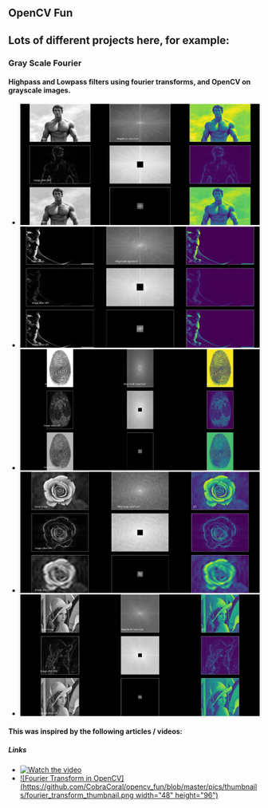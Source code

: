 ## OpenCV Fun

## Lots of different projects here, for example:
### Gray Scale Fourier
#### Highpass and Lowpass filters using fourier transforms, and OpenCV on grayscale images.
- ![Preview-Screens](https://github.com/CobraCoral/opencv_fun/blob/master/pics/results/arnold_highlow.png)
- ![Preview-Screens](https://github.com/CobraCoral/opencv_fun/blob/master/pics/results/batman_highlow.png)
- ![Preview-Screens](https://github.com/CobraCoral/opencv_fun/blob/master/pics/results/fingerprint_highlow.png)
- ![Preview-Screens](https://github.com/CobraCoral/opencv_fun/blob/master/pics/results/flower_highlow.png)
- ![Preview-Screens](https://github.com/CobraCoral/opencv_fun/blob/master/pics/results/lady_highlow.png)

#### This was inspired by the following articles / videos:
##### Links
- [![Watch the video](https://img.youtube.com/vi/fRjFwTbJfes/hqdefault.jpg)](https://www.youtube.com/watch?v=fRjFwTbJfes)
- [![Fourier Transform in OpenCV](https://github.com/CobraCoral/opencv_fun/blob/master/pics/thumbnails/fourier_transform_thumbnail.png width="48" height="96")](https://opencv-python-tutroals.readthedocs.io/en/latest/py_tutorials/py_imgproc/py_transforms/py_fourier_transform/py_fourier_transform.html)
